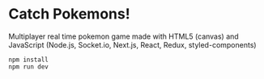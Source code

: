 Catch Pokemons!
=======================

Multiplayer real time pokemon game made with HTML5 (canvas) and JavaScript (Node.js, Socket.io, Next.js, React, Redux, styled-components)

    npm install
    npm run dev
